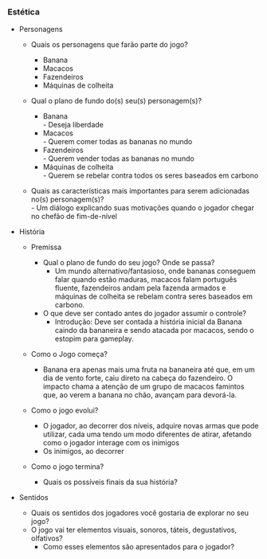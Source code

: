 ### Estética

- Personagens 
    - Quais os personagens que farão parte do jogo?
        - Banana
        - Macacos
        - Fazendeiros
        - Máquinas de colheita
    - Qual o plano de fundo do(s) seu(s) personagem(s)?
 
        - Banana  
              - Deseja liberdade
        - Macacos  
              - Querem comer todas as bananas no mundo
        - Fazendeiros  
              - Querem vender todas as bananas no mundo
        - Máquinas de colheita  
              - Querem se rebelar contra todos os seres baseados em carbono
          
    - Quais as características mais importantes para serem adicionadas no(s) personagem(s)?  
          - Um diálogo explicando suas motivações quando o jogador chegar no chefão de fim-de-nível

- História

    - Premissa
        - Qual o plano de fundo do seu jogo? Onde se passa?  
            - Um mundo alternativo/fantasioso, onde bananas conseguem falar quando estão maduras, macacos falam português fluente, fazendeiros andam pela fazenda armados e máquinas de colheita
              se rebelam contra seres baseados em carbono.
        - O que deve ser contado antes do jogador assumir o controle?  
            - Introdução: Deve ser contada a história inicial da Banana caindo da bananeira e sendo atacada por macacos, sendo o estopim para gameplay.  

    - Como o Jogo começa?  
        - Banana era apenas mais uma fruta na bananeira até que, em um dia de vento forte, caiu direto na cabeça do fazendeiro. O impacto chama a atenção de um grupo de macacos famintos que, ao verem a banana no chão, avançam para devorá-la.  
    - Como o jogo evolui?
        - O jogador, ao decorrer dos níveis, adquire novas armas que pode utilizar, cada uma tendo um modo diferentes de atirar, afetando como o jogador interage com os inimigos
        - Os inimigos, ao decorrer
    - Como o jogo termina? 
        - Quais os possíveis finais da sua história?

- Sentidos
    - Quais os sentidos dos jogadores você gostaria de explorar no seu jogo?
    - O jogo vai ter elementos visuais, sonoros, táteis, degustativos, olfativos?
        - Como esses elementos são apresentados para o jogador?
